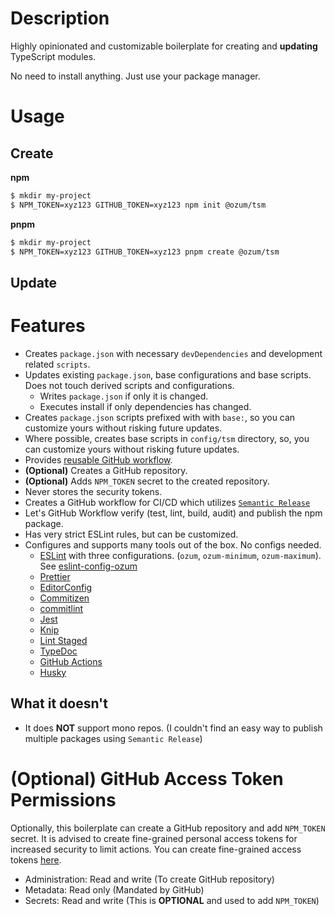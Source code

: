 # Description

Highly opinionated and customizable boilerplate for creating and **updating** TypeScript modules.

No need to install anything. Just use your package manager.

# Usage

## Create

**npm**

```sh
$ mkdir my-project
$ NPM_TOKEN=xyz123 GITHUB_TOKEN=xyz123 npm init @ozum/tsm
```

**pnpm**

```sh
$ mkdir my-project
$ NPM_TOKEN=xyz123 GITHUB_TOKEN=xyz123 pnpm create @ozum/tsm
```

## Update

# Features

- Creates `package.json` with necessary `devDependencies` and development related `scripts`.
- Updates existing `package.json`, base configurations and base scripts. Does not touch derived scripts and configurations.
  - Writes `package.json` if only it is changed.
  - Executes install if only dependencies has changed.
- Creates `package.json` scripts prefixed with with `base:`, so you can customize yours without risking future updates.
- Where possible, creates base scripts in `config/tsm` directory, so, you can customize yours without risking future updates.
- Provides [reusable GitHub workflow](https://docs.github.com/en/actions/using-workflows/reusing-workflows).
- **(Optional)** Creates a GitHub repository.
- **(Optional)** Adds `NPM_TOKEN` secret to the created repository.
- Never stores the security tokens.
- Creates a GitHub workflow for CI/CD which utilizes [`Semantic Release`](https://semantic-release.gitbook.io/semantic-release/)
- Let's GitHub Workflow verify (test, lint, build, audit) and publish the npm package.
- Has very strict ESLint rules, but can be customized.
- Configures and supports many tools out of the box. No configs needed.
  - [ESLint](https://eslint.org/) with three configurations. (`ozum`, `ozum-minimum`, `ozum-maximum`). See [eslint-config-ozum](https://www.npmjs.com/package/eslint-config-ozum)
  - [Prettier](https://prettier.io/)
  - [EditorConfig](https://editorconfig.org/)
  - [Commitizen](http://commitizen.github.io/cz-cli/)
  - [commitlint](https://commitlint.js.org/)
  - [Jest](https://jestjs.io/)
  - [Knip](https://github.com/webpro/knip)
  - [Lint Staged](https://github.com/okonet/lint-staged)
  - [TypeDoc](https://typedoc.org/)
  - [GitHub Actions](https://docs.github.com/en/actions)
  - [Husky](https://typicode.github.io/husky/)

## What it doesn't

- It does **NOT** support mono repos. (I couldn't find an easy way to publish multiple packages using `Semantic Release`)

# (Optional) GitHub Access Token Permissions

Optionally, this boilerplate can create a GitHub repository and add `NPM_TOKEN` secret. It is advised to create fine-grained personal access tokens for increased security to limit actions. You can create fine-grained access tokens [here](https://github.com/settings/personal-access-tokens/new).

- Administration: Read and write (To create GitHub repository)
- Metadata: Read only (Mandated by GitHub)
- Secrets: Read and write (This is **OPTIONAL** and used to add `NPM_TOKEN`)

